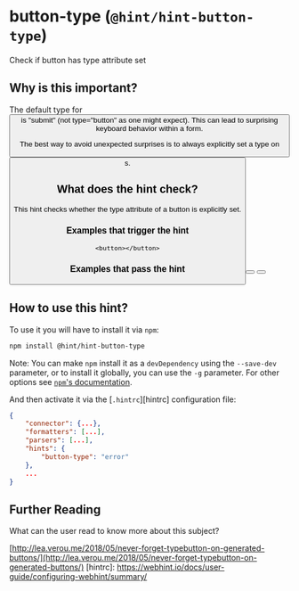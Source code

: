 # button-type (`@hint/hint-button-type`)

Check if button has type attribute set

## Why is this important?

The default type for <button> is "submit" (not type="button" as one might expect). This can lead to surprising keyboard behavior within a form. 

The best way to avoid unexpected surprises is to always explicitly set a type on <button>s.

## What does the hint check?

This hint checks whether the type attribute of a button is explicitly set.

### Examples that **trigger** the hint

```
<button></button>
```

### Examples that **pass** the hint

<button type="submit"></button>
<button type="button"></button>

## How to use this hint?

To use it you will have to install it via `npm`:

```bash
npm install @hint/hint-button-type
```

Note: You can make `npm` install it as a `devDependency` using the `--save-dev`
parameter, or to install it globally, you can use the `-g` parameter. For
other options see
[`npm`'s documentation](https://docs.npmjs.com/cli/install).

And then activate it via the [`.hintrc`][hintrc]
configuration file:

```json
{
    "connector": {...},
    "formatters": [...],
    "parsers": [...],
    "hints": {
        "button-type": "error"
    },
    ...
}
```

## Further Reading

What can the user read to know more about this subject?

<!-- Link labels: -->


[http://lea.verou.me/2018/05/never-forget-typebutton-on-generated-buttons/](http://lea.verou.me/2018/05/never-forget-typebutton-on-generated-buttons/)
[hintrc]: https://webhint.io/docs/user-guide/configuring-webhint/summary/
